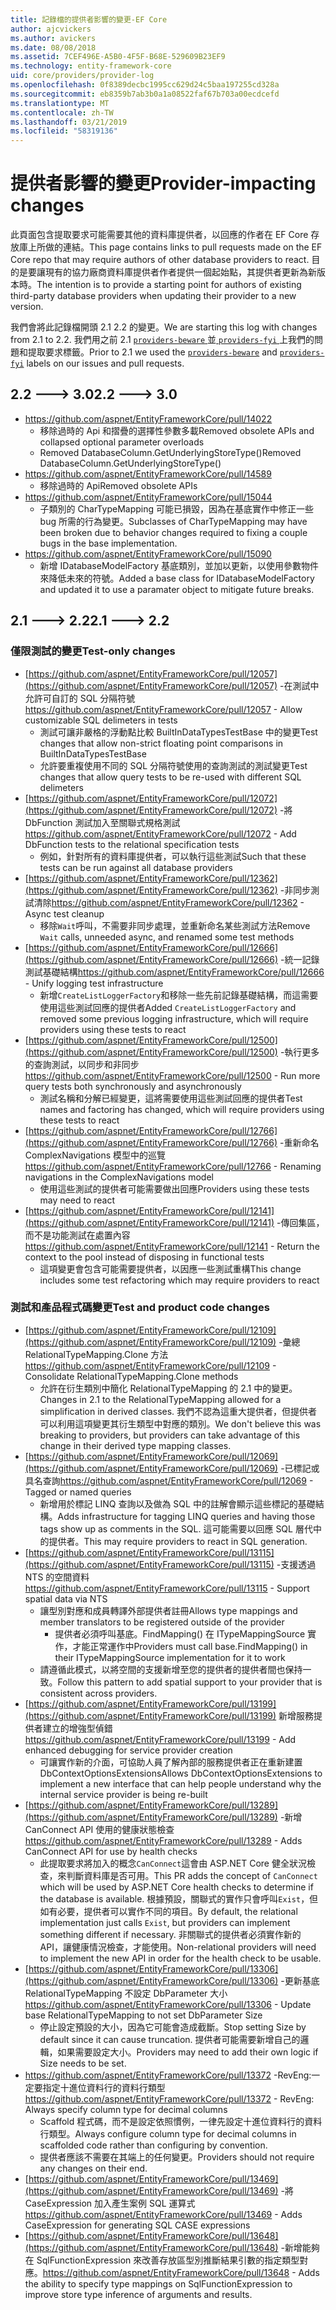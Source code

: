 ```yaml
---
title: 記錄檔的提供者影響的變更-EF Core
author: ajcvickers
ms.author: avickers
ms.date: 08/08/2018
ms.assetid: 7CEF496E-A5B0-4F5F-B68E-529609B23EF9
ms.technology: entity-framework-core
uid: core/providers/provider-log
ms.openlocfilehash: 0f8389decbc1995cc629d24c5baa197255cd328a
ms.sourcegitcommit: eb8359b7ab3b0a1a08522faf67b703a00ecdcefd
ms.translationtype: MT
ms.contentlocale: zh-TW
ms.lasthandoff: 03/21/2019
ms.locfileid: "58319136"
---
```

# <a name="provider-impacting-changes"></a><span data-ttu-id="e6bad-102">提供者影響的變更</span><span class="sxs-lookup"><span data-stu-id="e6bad-102">Provider-impacting changes</span></span>

<span data-ttu-id="e6bad-103">此頁面包含提取要求可能需要其他的資料庫提供者，以回應的作者在 EF Core 存放庫上所做的連結。</span><span class="sxs-lookup"><span data-stu-id="e6bad-103">This page contains links to pull requests made on the EF Core repo that may require authors of other database providers to react.</span></span> <span data-ttu-id="e6bad-104">目的是要讓現有的協力廠商資料庫提供者作者提供一個起始點，其提供者更新為新版本時。</span><span class="sxs-lookup"><span data-stu-id="e6bad-104">The intention is to provide a starting point for authors of existing third-party database providers when updating their provider to a new version.</span></span>

<span data-ttu-id="e6bad-105">我們會將此記錄檔開頭 2.1 2.2 的變更。</span><span class="sxs-lookup"><span data-stu-id="e6bad-105">We are starting this log with changes from 2.1 to 2.2.</span></span> <span data-ttu-id="e6bad-106">我們用之前 2.1 [ `providers-beware` ](https://github.com/aspnet/EntityFrameworkCore/labels/providers-beware)並[ `providers-fyi` ](https://github.com/aspnet/EntityFrameworkCore/labels/providers-fyi)上我們的問題和提取要求標籤。</span><span class="sxs-lookup"><span data-stu-id="e6bad-106">Prior to 2.1 we used the [`providers-beware`](https://github.com/aspnet/EntityFrameworkCore/labels/providers-beware) and [`providers-fyi`](https://github.com/aspnet/EntityFrameworkCore/labels/providers-fyi) labels on our issues and pull requests.</span></span>

## <a name="22-----30"></a><span data-ttu-id="e6bad-107">2.2 ---> 3.0</span><span class="sxs-lookup"><span data-stu-id="e6bad-107">2.2 ---> 3.0</span></span>

* https://github.com/aspnet/EntityFrameworkCore/pull/14022
  * <span data-ttu-id="e6bad-108">移除過時的 Api 和摺疊的選擇性參數多載</span><span class="sxs-lookup"><span data-stu-id="e6bad-108">Removed obsolete APIs and collapsed optional parameter overloads</span></span>
  * <span data-ttu-id="e6bad-109">Removed DatabaseColumn.GetUnderlyingStoreType()</span><span class="sxs-lookup"><span data-stu-id="e6bad-109">Removed DatabaseColumn.GetUnderlyingStoreType()</span></span>
* https://github.com/aspnet/EntityFrameworkCore/pull/14589
  * <span data-ttu-id="e6bad-110">移除過時的 Api</span><span class="sxs-lookup"><span data-stu-id="e6bad-110">Removed obsolete APIs</span></span>
* https://github.com/aspnet/EntityFrameworkCore/pull/15044
  * <span data-ttu-id="e6bad-111">子類別的 CharTypeMapping 可能已損毀，因為在基底實作中修正一些 bug 所需的行為變更。</span><span class="sxs-lookup"><span data-stu-id="e6bad-111">Subclasses of CharTypeMapping may have been broken due to behavior changes required to fixing a couple bugs in the base implementation.</span></span>
* https://github.com/aspnet/EntityFrameworkCore/pull/15090
  * <span data-ttu-id="e6bad-112">新增 IDatabaseModelFactory 基底類別，並加以更新，以使用參數物件來降低未來的符號。</span><span class="sxs-lookup"><span data-stu-id="e6bad-112">Added a base class for IDatabaseModelFactory and updated it to use a paramater object to mitigate future breaks.</span></span>

## <a name="21-----22"></a><span data-ttu-id="e6bad-113">2.1 ---> 2.2</span><span class="sxs-lookup"><span data-stu-id="e6bad-113">2.1 ---> 2.2</span></span>

### <a name="test-only-changes"></a><span data-ttu-id="e6bad-114">僅限測試的變更</span><span class="sxs-lookup"><span data-stu-id="e6bad-114">Test-only changes</span></span>

* <span data-ttu-id="e6bad-115">[https://github.com/aspnet/EntityFrameworkCore/pull/12057](https://github.com/aspnet/EntityFrameworkCore/pull/12057) -在測試中允許可自訂的 SQL 分隔符號</span><span class="sxs-lookup"><span data-stu-id="e6bad-115">https://github.com/aspnet/EntityFrameworkCore/pull/12057 - Allow customizable SQL delimeters in tests</span></span>
  * <span data-ttu-id="e6bad-116">測試可讓非嚴格的浮動點比較 BuiltInDataTypesTestBase 中的變更</span><span class="sxs-lookup"><span data-stu-id="e6bad-116">Test changes that allow non-strict floating point comparisons in BuiltInDataTypesTestBase</span></span>
  * <span data-ttu-id="e6bad-117">允許要重複使用不同的 SQL 分隔符號使用的查詢測試的測試變更</span><span class="sxs-lookup"><span data-stu-id="e6bad-117">Test changes that allow query tests to be re-used with different SQL delimeters</span></span>
* <span data-ttu-id="e6bad-118">[https://github.com/aspnet/EntityFrameworkCore/pull/12072](https://github.com/aspnet/EntityFrameworkCore/pull/12072) -將 DbFunction 測試加入至關聯式規格測試</span><span class="sxs-lookup"><span data-stu-id="e6bad-118">https://github.com/aspnet/EntityFrameworkCore/pull/12072 - Add DbFunction tests to the relational specification tests</span></span>
  * <span data-ttu-id="e6bad-119">例如，針對所有的資料庫提供者，可以執行這些測試</span><span class="sxs-lookup"><span data-stu-id="e6bad-119">Such that these tests can be run against all database providers</span></span>
* <span data-ttu-id="e6bad-120">[https://github.com/aspnet/EntityFrameworkCore/pull/12362](https://github.com/aspnet/EntityFrameworkCore/pull/12362) -非同步測試清除</span><span class="sxs-lookup"><span data-stu-id="e6bad-120">https://github.com/aspnet/EntityFrameworkCore/pull/12362 - Async test cleanup</span></span>
  * <span data-ttu-id="e6bad-121">移除`Wait`呼叫，不需要非同步處理，並重新命名某些測試方法</span><span class="sxs-lookup"><span data-stu-id="e6bad-121">Remove `Wait` calls, unneeded async, and renamed some test methods</span></span>
* <span data-ttu-id="e6bad-122">[https://github.com/aspnet/EntityFrameworkCore/pull/12666](https://github.com/aspnet/EntityFrameworkCore/pull/12666) -統一記錄測試基礎結構</span><span class="sxs-lookup"><span data-stu-id="e6bad-122">https://github.com/aspnet/EntityFrameworkCore/pull/12666 - Unify logging test infrastructure</span></span>
  * <span data-ttu-id="e6bad-123">新增`CreateListLoggerFactory`和移除一些先前記錄基礎結構，而這需要使用這些測試回應的提供者</span><span class="sxs-lookup"><span data-stu-id="e6bad-123">Added `CreateListLoggerFactory` and removed some previous logging infrastructure, which will require providers using these tests to react</span></span>
* <span data-ttu-id="e6bad-124">[https://github.com/aspnet/EntityFrameworkCore/pull/12500](https://github.com/aspnet/EntityFrameworkCore/pull/12500) -執行更多的查詢測試，以同步和非同步</span><span class="sxs-lookup"><span data-stu-id="e6bad-124">https://github.com/aspnet/EntityFrameworkCore/pull/12500 - Run more query tests both synchronously and asynchronously</span></span>
  * <span data-ttu-id="e6bad-125">測試名稱和分解已經變更，這將需要使用這些測試回應的提供者</span><span class="sxs-lookup"><span data-stu-id="e6bad-125">Test names and factoring has changed, which will require providers using these tests to react</span></span>
* <span data-ttu-id="e6bad-126">[https://github.com/aspnet/EntityFrameworkCore/pull/12766](https://github.com/aspnet/EntityFrameworkCore/pull/12766) -重新命名 ComplexNavigations 模型中的巡覽</span><span class="sxs-lookup"><span data-stu-id="e6bad-126">https://github.com/aspnet/EntityFrameworkCore/pull/12766 - Renaming navigations in the ComplexNavigations model</span></span>
  * <span data-ttu-id="e6bad-127">使用這些測試的提供者可能需要做出回應</span><span class="sxs-lookup"><span data-stu-id="e6bad-127">Providers using these tests may need to react</span></span>
* <span data-ttu-id="e6bad-128">[https://github.com/aspnet/EntityFrameworkCore/pull/12141](https://github.com/aspnet/EntityFrameworkCore/pull/12141) -傳回集區，而不是功能測試在處置內容</span><span class="sxs-lookup"><span data-stu-id="e6bad-128">https://github.com/aspnet/EntityFrameworkCore/pull/12141 - Return the context to the pool instead of disposing in functional tests</span></span>
  * <span data-ttu-id="e6bad-129">這項變更會包含可能需要提供者，以因應一些測試重構</span><span class="sxs-lookup"><span data-stu-id="e6bad-129">This change includes some test refactoring which may require providers to react</span></span>


### <a name="test-and-product-code-changes"></a><span data-ttu-id="e6bad-130">測試和產品程式碼變更</span><span class="sxs-lookup"><span data-stu-id="e6bad-130">Test and product code changes</span></span>

* <span data-ttu-id="e6bad-131">[https://github.com/aspnet/EntityFrameworkCore/pull/12109](https://github.com/aspnet/EntityFrameworkCore/pull/12109) -彙總 RelationalTypeMapping.Clone 方法</span><span class="sxs-lookup"><span data-stu-id="e6bad-131">https://github.com/aspnet/EntityFrameworkCore/pull/12109 - Consolidate RelationalTypeMapping.Clone methods</span></span>
  * <span data-ttu-id="e6bad-132">允許在衍生類別中簡化 RelationalTypeMapping 的 2.1 中的變更。</span><span class="sxs-lookup"><span data-stu-id="e6bad-132">Changes in 2.1 to the RelationalTypeMapping allowed for a simplification in derived classes.</span></span> <span data-ttu-id="e6bad-133">我們不認為這重大提供者，但提供者可以利用這項變更其衍生類型中對應的類別。</span><span class="sxs-lookup"><span data-stu-id="e6bad-133">We don't believe this was breaking to providers, but providers can take advantage of this change in their derived type mapping classes.</span></span>
* <span data-ttu-id="e6bad-134">[https://github.com/aspnet/EntityFrameworkCore/pull/12069](https://github.com/aspnet/EntityFrameworkCore/pull/12069) -已標記或具名查詢</span><span class="sxs-lookup"><span data-stu-id="e6bad-134">https://github.com/aspnet/EntityFrameworkCore/pull/12069 - Tagged or named queries</span></span>
  * <span data-ttu-id="e6bad-135">新增用於標記 LINQ 查詢以及做為 SQL 中的註解會顯示這些標記的基礎結構。</span><span class="sxs-lookup"><span data-stu-id="e6bad-135">Adds infrastructure for tagging LINQ queries and having those tags show up as comments in the SQL.</span></span> <span data-ttu-id="e6bad-136">這可能需要以回應 SQL 層代中的提供者。</span><span class="sxs-lookup"><span data-stu-id="e6bad-136">This may require providers to react in SQL generation.</span></span>
* <span data-ttu-id="e6bad-137">[https://github.com/aspnet/EntityFrameworkCore/pull/13115](https://github.com/aspnet/EntityFrameworkCore/pull/13115) -支援透過 NTS 的空間資料</span><span class="sxs-lookup"><span data-stu-id="e6bad-137">https://github.com/aspnet/EntityFrameworkCore/pull/13115 - Support spatial data via NTS</span></span>
  * <span data-ttu-id="e6bad-138">讓型別對應和成員轉譯外部提供者註冊</span><span class="sxs-lookup"><span data-stu-id="e6bad-138">Allows type mappings and member translators to be registered outside of the provider</span></span>
    * <span data-ttu-id="e6bad-139">提供者必須呼叫基底。FindMapping() 在 ITypeMappingSource 實作，才能正常運作中</span><span class="sxs-lookup"><span data-stu-id="e6bad-139">Providers must call base.FindMapping() in their ITypeMappingSource implementation for it to work</span></span>
  * <span data-ttu-id="e6bad-140">請遵循此模式，以將空間的支援新增至您的提供者的提供者間也保持一致。</span><span class="sxs-lookup"><span data-stu-id="e6bad-140">Follow this pattern to add spatial support to your provider that is consistent across providers.</span></span>
* <span data-ttu-id="e6bad-141">[https://github.com/aspnet/EntityFrameworkCore/pull/13199](https://github.com/aspnet/EntityFrameworkCore/pull/13199) 新增服務提供者建立的增強型偵錯</span><span class="sxs-lookup"><span data-stu-id="e6bad-141">https://github.com/aspnet/EntityFrameworkCore/pull/13199 - Add enhanced debugging for service provider creation</span></span>
  * <span data-ttu-id="e6bad-142">可讓實作新的介面，可協助人員了解內部的服務提供者正在重新建置 DbContextOptionsExtensions</span><span class="sxs-lookup"><span data-stu-id="e6bad-142">Allows DbContextOptionsExtensions to implement a new interface that can help people understand why the internal service provider is being re-built</span></span>
* <span data-ttu-id="e6bad-143">[https://github.com/aspnet/EntityFrameworkCore/pull/13289](https://github.com/aspnet/EntityFrameworkCore/pull/13289) -新增 CanConnect API 使用的健康狀態檢查</span><span class="sxs-lookup"><span data-stu-id="e6bad-143">https://github.com/aspnet/EntityFrameworkCore/pull/13289 - Adds CanConnect API for use by health checks</span></span>
  * <span data-ttu-id="e6bad-144">此提取要求將加入的概念`CanConnect`這會由 ASP.NET Core 健全狀況檢查，來判斷資料庫是否可用。</span><span class="sxs-lookup"><span data-stu-id="e6bad-144">This PR adds the concept of `CanConnect` which will be used by ASP.NET Core health checks to determine if the database is available.</span></span> <span data-ttu-id="e6bad-145">根據預設，關聯式的實作只會呼叫`Exist`，但如有必要，提供者可以實作不同的項目。</span><span class="sxs-lookup"><span data-stu-id="e6bad-145">By default, the relational implementation just calls `Exist`, but providers can implement something different if necessary.</span></span> <span data-ttu-id="e6bad-146">非關聯式的提供者必須實作新的 API，讓健康情況檢查，才能使用。</span><span class="sxs-lookup"><span data-stu-id="e6bad-146">Non-relational providers will need to implement the new API in order for the health check to be usable.</span></span>
* <span data-ttu-id="e6bad-147">[https://github.com/aspnet/EntityFrameworkCore/pull/13306](https://github.com/aspnet/EntityFrameworkCore/pull/13306) -更新基底 RelationalTypeMapping 不設定 DbParameter 大小</span><span class="sxs-lookup"><span data-stu-id="e6bad-147">https://github.com/aspnet/EntityFrameworkCore/pull/13306 - Update base RelationalTypeMapping to not set DbParameter Size</span></span>
  * <span data-ttu-id="e6bad-148">停止設定預設的大小，因為它可能會造成截斷。</span><span class="sxs-lookup"><span data-stu-id="e6bad-148">Stop setting Size by default since it can cause truncation.</span></span> <span data-ttu-id="e6bad-149">提供者可能需要新增自己的邏輯，如果需要設定大小。</span><span class="sxs-lookup"><span data-stu-id="e6bad-149">Providers may need to add their own logic if Size needs to be set.</span></span>
* <span data-ttu-id="e6bad-150">https://github.com/aspnet/EntityFrameworkCore/pull/13372 -RevEng:一定要指定十進位資料行的資料行類型</span><span class="sxs-lookup"><span data-stu-id="e6bad-150">https://github.com/aspnet/EntityFrameworkCore/pull/13372 - RevEng: Always specify column type for decimal columns</span></span>
  * <span data-ttu-id="e6bad-151">Scaffold 程式碼，而不是設定依照慣例，一律先設定十進位資料行的資料行類型。</span><span class="sxs-lookup"><span data-stu-id="e6bad-151">Always configure column type for decimal columns in scaffolded code rather than configuring by convention.</span></span>
  * <span data-ttu-id="e6bad-152">提供者應該不需要在其端上的任何變更。</span><span class="sxs-lookup"><span data-stu-id="e6bad-152">Providers should not require any changes on their end.</span></span>
* <span data-ttu-id="e6bad-153">[https://github.com/aspnet/EntityFrameworkCore/pull/13469](https://github.com/aspnet/EntityFrameworkCore/pull/13469) -將 CaseExpression 加入產生案例 SQL 運算式</span><span class="sxs-lookup"><span data-stu-id="e6bad-153">https://github.com/aspnet/EntityFrameworkCore/pull/13469 - Adds CaseExpression for generating SQL CASE expressions</span></span>
* <span data-ttu-id="e6bad-154">[https://github.com/aspnet/EntityFrameworkCore/pull/13648](https://github.com/aspnet/EntityFrameworkCore/pull/13648) -新增能夠在 SqlFunctionExpression 來改善存放區型別推斷結果引數的指定類型對應。</span><span class="sxs-lookup"><span data-stu-id="e6bad-154">https://github.com/aspnet/EntityFrameworkCore/pull/13648 - Adds the ability to specify type mappings on SqlFunctionExpression to improve store type inference of arguments and results.</span></span>
